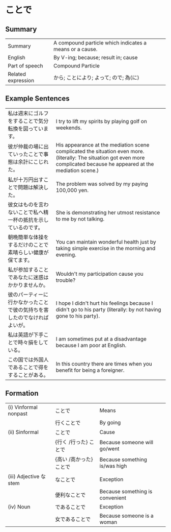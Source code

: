 # ことで

## Summary

<table><tr>   <td>Summary</td>   <td>A compound particle which indicates a means or a cause.</td></tr><tr>   <td>English</td>   <td>By V-ing; because; result in; cause</td></tr><tr>   <td>Part of speech</td>   <td>Compound Particle</td></tr><tr>   <td>Related expression</td>   <td>から; ことにより; よって; ので; 為(に)</td></tr></table>

## Example Sentences

<table><tr>   <td>私は週末にゴルフをすることで気分転換を図っています。</td>   <td>I try to lift my spirits by playing golf on weekends.</td></tr><tr>   <td>彼が仲裁の場に出ていったことで事態は余計にこじれた。</td>   <td>His appearance at the mediation scene complicated the situation even more. (literally: The situation got even more complicated because he appeared at the mediation scene.)</td></tr><tr>   <td>私が十万円出すことで問題は解決した。</td>   <td>The problem was solved by my paying 100,000 yen.</td></tr><tr>   <td>彼女はものを言わないことで私へ精一杯の抵抗を示しているのです。</td>   <td>She is demonstrating her utmost resistance to me by not talking.</td></tr><tr>   <td>朝晩簡単な体操をするだけのことで素晴らしい健康が保てます。</td>   <td>You can maintain wonderful health just by taking simple exercise in the morning and evening.</td></tr><tr>   <td>私が参加することであなたに迷惑はかかりませんか。</td>   <td>Wouldn't my participation cause you trouble?</td></tr><tr>   <td>彼のパーティーに行かなかったことで彼の気持ちを害したのでなければよいが。</td>   <td>I hope I didn't hurt his feelings because I didn't go to his party (literally: by not having gone to his party).</td></tr><tr>   <td>私は英語が下手ことで時々損をしている。</td>   <td>I am sometimes put at a disadvantage because I am poor at English.</td></tr><tr>   <td>この国では外国人であることで得をすることがある。</td>   <td>In this country there are times when you benefit for being a foreigner.</td></tr></table>

## Formation

<table class="table"> <tbody><tr class="tr head"> <td class="td"><span class="numbers">(i)</span> <span> <span class="bold">Vinformal nonpast</span></span></td> <td class="td"><span class="concept">ことで</span> </td> <td class="td"><span>Means</span></td> </tr> <tr class="tr"> <td class="td"><span>&nbsp;</span></td> <td class="td"><span>行く<span class="concept">ことで</span></span> </td> <td class="td"><span>By going</span></td> </tr> <tr class="tr head"> <td class="td"><span class="numbers">(ii)</span> <span> <span class="bold">Sinformal</span></span></td> <td class="td"><span class="concept">ことで</span> </td> <td class="td"><span>Cause</span></td> </tr> <tr class="tr"> <td class="td"><span>&nbsp;</span></td> <td class="td"><span>{行く /行った} <span class="concept">ことで</span></span></td> <td class="td"><span>Because someone will go/went</span></td> </tr> <tr class="tr"> <td class="td"><span>&nbsp;</span></td> <td class="td"><span>{高い /高かった} <span class="concept">ことで</span></span></td> <td class="td"><span>Because something is/was high</span></td> </tr> <tr class="tr head"> <td class="td"><span class="numbers">(iii)</span> <span> <span class="bold">Adjective な stem</span></span></td> <td class="td"><span class="concept">なことで</span> </td> <td class="td"><span>Exception</span></td> </tr> <tr class="tr"> <td class="td"><span>&nbsp;</span></td> <td class="td"><span>便利<span class="concept">なことで</span></span> </td> <td class="td"><span>Because something is convenient</span></td> </tr> <tr class="tr head"> <td class="td"><span class="numbers">(iv)</span> <span> <span class="bold">Noun</span></span></td> <td class="td"><span class="concept">であることで</span> </td> <td class="td"><span>Exception</span></td> </tr> <tr class="tr"> <td class="td"><span>&nbsp;</span></td> <td class="td"><span>女<span class="concept">であることで</span></span> </td> <td class="td"><span>Because someone is a woman</span></td> </tr> </tbody></table>

